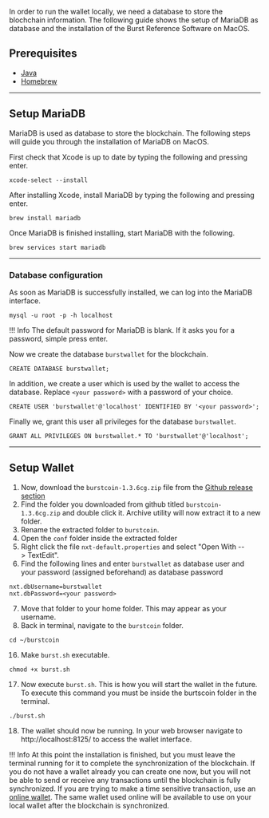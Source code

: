 In order to run the wallet locally, we need a database to store the blochchain information. The following guide shows the setup of MariaDB as database and the installation of the Burst Reference Software on MacOS.

## Prerequisites

- [Java](http://www.oracle.com/technetwork/java/javase/downloads/jre9-downloads-3848532.html)
- [Homebrew](https://brew.sh/)

---

## Setup MariaDB

MariaDB is used as database to store the blockchain. The following steps will guide you through the installation of MariaDB on MacOS.

First check that Xcode is up to date by typing the following and pressing enter.
```
xcode-select --install
```
After installing Xcode, install MariaDB by typing the following and pressing enter.
```
brew install mariadb
```
Once MariaDB is finished installing, start MariaDB with the following.
```
brew services start mariadb
```
---
### Database configuration

As soon as MariaDB is successfully installed, we can log into the MariaDB interface.

```
mysql -u root -p -h localhost
```

!!! Info
    The default password for MariaDB is blank. If it asks you for a password, simple press enter.

Now we create the database `burstwallet` for the blockchain.

```
CREATE DATABASE burstwallet;
```

In addition, we create a user which is used by the wallet to access the database. Replace `<your password>` with a password of your choice.
```
CREATE USER 'burstwallet'@'localhost' IDENTIFIED BY '<your password>';
```

Finally we, grant this user all privileges for the database `burstwallet`.
```
GRANT ALL PRIVILEGES ON burstwallet.* TO 'burstwallet'@'localhost';
```

---

## Setup Wallet

1. Now, download the `burstcoin-1.3.6cg.zip` file from the [Github release section](https://github.com/PoC-Consortium/burstcoin/releases)
2. Find the folder you downloaded from github titled `burstcoin-1.3.6cg.zip` and double click it. Archive utility will now extract it to a new folder.
3. Rename the extracted folder to `burstcoin`.
4. Open the `conf` folder inside the extracted folder
5. Right click the file `nxt-default.properties` and select "Open With --&gt; TextEdit".
6. Find the following lines and enter `burstwallet` as database user and your password (assigned beforehand) as database password
```
nxt.dbUsername=burstwallet
nxt.dbPassword=<your password>
```
7. Move that folder to your home folder. This may appear as your username.
8. Back in terminal, navigate to the `burstcoin` folder.
```
cd ~/burstcoin
```
16. Make `burst.sh` executable.
```
chmod +x burst.sh
```
17. Now execute `burst.sh`. This is how you will start the wallet in the future. To execute this command you must be inside the burtscoin folder in the terminal.
```
./burst.sh
```
18. The wallet should now be running. In your web browser navigate to http://localhost:8125/ to access the wallet interface.

!!! Info
    At this point the installation is finished, but you must leave the terminal running for it to complete the synchronization of the blockchain. If you do not have a wallet already you can create one now, but you will not be able to send or receive any transactions until the blockchain is fully synchronized. If you are trying to make a time sensitive transaction, use an [online wallet](https://wallet.burst.cryptoguru.org:8125/index.html). The same wallet used online will be available to use on your local wallet after the blockchain is synchronized.
